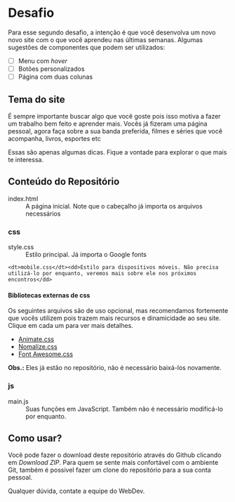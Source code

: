 # Desafio

Para esse segundo desafio, a intenção é que você desenvolva um novo novo site com o que você aprendeu nas últimas semanas. Algumas sugestões de componentes que podem ser utilizados:

- [ ] Menu com *hover*
- [ ] Botões personalizados
- [ ] Página com duas colunas

## Tema do site

É sempre importante buscar algo que você goste pois isso motiva a fazer um trabalho bem feito e aprender mais.
Vocês já fizeram uma página pessoal, agora faça sobre a sua banda preferida, filmes e séries que você acompanha, livros, esportes etc

Essas são apenas algumas dicas. Fique a vontade para explorar o que mais te interessa.

## Conteúdo do Repositório


<dl>
    <dt>index.html</dt><dd>A página inicial. Note que o cabeçalho já importa os arquivos necessários</dd>
</dl>

### css

<dl>
    <dt>style.css</dt><dd>Estilo principal. Já importa o Google fonts</dd>

    <dt>mobile.css</dt><dd>Estilo para dispositivos móveis. Não precisa utilizá-lo por enquanto, veremos mais sobre ele nos próximos encontros</dd>
</dl>

#### Bibliotecas externas de css

Os seguintes arquivos são de uso opcional, mas recomendamos fortemente que vocês utilizem pois trazem mais recursos e dinamicidade ao seu site. Clique em cada um para ver mais detalhes.

- [Animate.css](https://daneden.github.io/animate.css/)
- [Nomalize.css](http://nicolasgallagher.com/about-normalize-css/)
- [Font Awesome.css](https://fortawesome.github.io/Font-Awesome/)

__Obs.:__ Eles já estão no repositório, não é necessário baixá-los novamente.

### js

<dl>
    <dt>main.js</dt><dd>Suas funções em JavaScript. Também não é necessário modificá-lo por enquanto.</dd>
</dl>


## Como usar?

Você pode fazer o download deste repositório através do Github clicando em <i>Download ZIP</i>. Para quem se sente mais confortável com o ambiente Git, também é possivel fazer um clone do repositório para a sua conta pessoal.

Qualquer dúvida, contate a equipe do WebDev.
